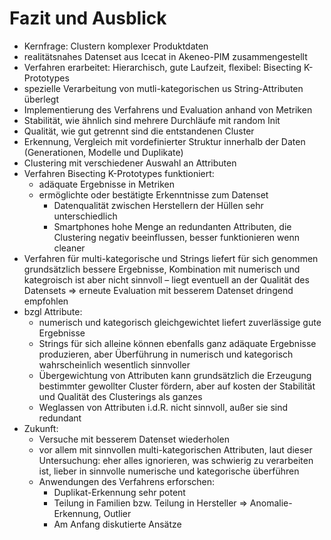 # Fazit und Ausblick

- Kernfrage: Clustern komplexer Produktdaten
- realitätsnahes Datenset aus Icecat in Akeneo-PIM zusammengestellt
- Verfahren erarbeitet: Hierarchisch, gute Laufzeit, flexibel: Bisecting K-Prototypes
- spezielle Verarbeitung von mutli-kategorischen us String-Attributen überlegt
- Implementierung des Verfahrens und Evaluation anhand von Metriken
- Stabilität, wie ähnlich sind mehrere Durchläufe mit random Init
- Qualität, wie gut getrennt sind die entstandenen Cluster
- Erkennung, Vergleich mit vordefinierter Struktur innerhalb der Daten (Generationen, Modelle und Duplikate)
- Clustering mit verschiedener Auswahl an Attributen
- Verfahren Bisecting K-Prototypes funktioniert:
  - adäquate Ergebnisse in Metriken
  - ermöglichte oder bestätigte Erkenntnisse zum Datenset
    - Datenqualität zwischen Herstellern der Hüllen sehr unterschiedlich
    - Smartphones hohe Menge an redundanten Attributen, die Clustering negativ beeinflussen, besser funktionieren wenn cleaner
- Verfahren für multi-kategorische und Strings liefert für sich genommen grundsätzlich bessere Ergebnisse, Kombination mit numerisch und kategroisch ist aber nicht sinnvoll – liegt eventuell an der Qualität des Datensets => erneute Evaluation mit besserem Datenset dringend empfohlen
- bzgl Attribute:
  - numerisch und kategorisch gleichgewichtet liefert zuverlässige gute Ergebnisse
  - Strings für sich alleine können ebenfalls ganz adäquate Ergebnisse produzieren, aber Überführung in numerisch und kategorisch wahrscheinlich wesentlich sinnvoller
  - Übergewichtung von Attributen kann grundsätzlich die Erzeugung bestimmter gewollter Cluster fördern, aber auf kosten der Stabilität und Qualität des Clusterings als ganzes
  - Weglassen von Attributen i.d.R. nicht sinnvoll, außer sie sind redundant
- Zukunft:
  - Versuche mit besserem Datenset wiederholen
  - vor allem mit sinnvollen multi-kategorischen Attributen, laut dieser Untersuchung: eher alles ignorieren, was schwierig zu verarbeiten ist, lieber in sinnvolle numerische und kategorische überführen
  - Anwendungen des Verfahrens erforschen:
    - Duplikat-Erkennung sehr potent
    - Teilung in Familien bzw. Teilung in Hersteller => Anomalie-Erkennung, Outlier
    - Am Anfang diskutierte Ansätze
